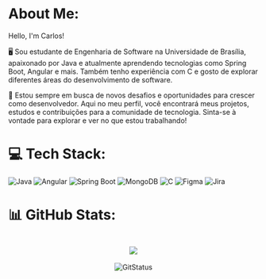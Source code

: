 # About Me:  
Hello, I'm Carlos!  

🖥️ Sou estudante de Engenharia de Software na Universidade de Brasília, apaixonado por Java e atualmente aprendendo tecnologias como Spring Boot, Angular e mais. Também tenho experiência com C e gosto de explorar diferentes áreas do desenvolvimento de software.  

🚀 Estou sempre em busca de novos desafios e oportunidades para crescer como desenvolvedor. Aqui no meu perfil, você encontrará meus projetos, estudos e contribuições para a comunidade de tecnologia. Sinta-se à vontade para explorar e ver no que estou trabalhando!


# 💻 Tech Stack:
  ![Java](https://img.shields.io/badge/Java-%23ED8B00.svg?logo=openjdk&logoColor=white)
  ![Angular](https://img.shields.io/badge/Angular-%23DD0031.svg?logo=angular&logoColor=white)
  ![Spring Boot](https://img.shields.io/badge/Spring%20Boot-6DB33F?logo=springboot&logoColor=fff)
  ![MongoDB](https://img.shields.io/badge/MongoDB-%234ea94b.svg?logo=mongodb&logoColor=white)
  ![C](https://img.shields.io/badge/C-00599C?logo=c&logoColor=white)
  ![Figma](https://img.shields.io/badge/Figma-F24E1E?logo=figma&logoColor=white)
  ![Jira](https://img.shields.io/badge/Jira-0052CC?logo=jira&logoColor=fff)

# 📊 GitHub Stats:
 <div align="center">
    
<br>![](https://github-readme-streak-stats.herokuapp.com?user=carlinn1&theme=dark&hide_border=true&locale=pt_BR)<br/>
<br>![GitStatus](https://github-readme-stats.vercel.app/api?username=carlinn1)<br/>

</div>
